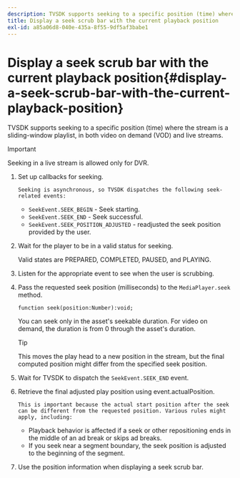 ```yaml
---
description: TVSDK supports seeking to a specific position (time) where the stream is a sliding-window playlist, in both video on demand (VOD) and live streams.
title: Display a seek scrub bar with the current playback position
exl-id: a85a06d8-040e-435a-8f55-9df5af3babe1
---
```

# Display a seek scrub bar with the current playback position{#display-a-seek-scrub-bar-with-the-current-playback-position}

TVSDK supports seeking to a specific position (time) where the stream is a sliding-window playlist, in both video on demand (VOD) and live streams.

>[!IMPORTANT]
>
>Seeking in a live stream is allowed only for DVR.

1. Set up callbacks for seeking.

       Seeking is asynchronous, so TVSDK dispatches the following seek-related events:

    * `SeekEvent.SEEK_BEGIN` - Seek starting. 
    * `SeekEvent.SEEK_END` - Seek successful. 
    * `SeekEvent.SEEK_POSITION_ADJUSTED` -  readjusted the seek position provided by the user.

1. Wait for the player to be in a valid status for seeking.

   Valid states are PREPARED, COMPLETED, PAUSED, and PLAYING. 

1. Listen for the appropriate event to see when the user is scrubbing.
1. Pass the requested seek position (milliseconds) to the `MediaPlayer.seek` method.

   ```
   function seek(position:Number):void;
   ```

   You can seek only in the asset's seekable duration. For video on demand, the duration is from 0 through the asset's duration.

   >[!TIP]
   >
   >This moves the play head to a new position in the stream, but the final computed position might differ from the specified seek position.

1. Wait for TVSDK to dispatch the `SeekEvent.SEEK_END` event.
1. Retrieve the final adjusted play position using event.actualPosition.

       This is important because the actual start position after the seek can be different from the requested position. Various rules might apply, including:

    * Playback behavior is affected if a seek or other repositioning ends in the middle of an ad break or skips ad breaks. 
    * If you seek near a segment boundary, the seek position is adjusted to the beginning of the segment.

1. Use the position information when displaying a seek scrub bar.
